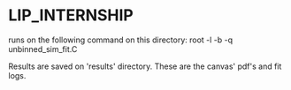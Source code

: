 # LIP_INTERNSHIP

runs on the following command on this directory:
root -l -b -q unbinned_sim_fit.C

Results are saved on 'results' directory. These are the canvas' pdf's and fit logs.
